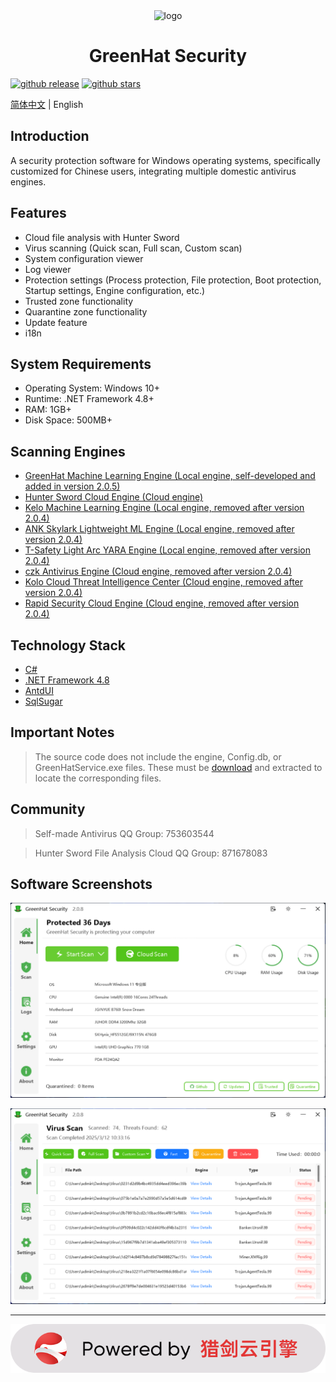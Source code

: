 <div align="center">
  <img alt="logo" width="120" height="120" src="./icon.ico">
  <h1>GreenHat Security</h1>
</div>

[![github release](https://img.shields.io/github/v/release/xiangyongjun/GreenHat?style=flat)](https://github.com/xiangyongjun/GreenHat/releases)
[![github stars](https://img.shields.io/github/stars/xiangyongjun/GreenHat?style=flat)](https://github.com/xiangyongjun/GreenHat/stargazers)

[简体中文](./README.md) | English

## Introduction
A security protection software for Windows operating systems, specifically customized for Chinese users, integrating multiple domestic antivirus engines.

## Features
* Cloud file analysis with Hunter Sword
* Virus scanning (Quick scan, Full scan, Custom scan)
* System configuration viewer
* Log viewer
* Protection settings (Process protection, File protection, Boot protection, Startup settings, Engine configuration, etc.)
* Trusted zone functionality
* Quarantine zone functionality
* Update feature
* i18n

## System Requirements
* Operating System: Windows 10+
* Runtime: .NET Framework 4.8+
* RAM: 1GB+
* Disk Space: 500MB+

## Scanning Engines
* [GreenHat Machine Learning Engine (Local engine, self-developed and added in version 2.0.5)](https://github.com/xiangyongjun/GreenHat)
* [Hunter Sword Cloud Engine (Cloud engine)](https://www.virusmark.com)
* [Kelo Machine Learning Engine (Local engine, removed after version 2.0.4)](https://github.com/kelomina/KoloVirusDetector_ML)
* [ANK Skylark Lightweight ML Engine (Local engine, removed after version 2.0.4)](https://www.ankml.top)
* [T-Safety Light Arc YARA Engine (Local engine, removed after version 2.0.4)](https://space.bilibili.com/3493145551571279)
* [czk Antivirus Engine (Cloud engine, removed after version 2.0.4)](https://weilai.szczk.top/api/#introduction)
* [Kolo Cloud Threat Intelligence Center (Cloud engine, removed after version 2.0.4)](https://github.com/kelomina/KoloVirusDetector_ML)
* [Rapid Security Cloud Engine (Cloud engine, removed after version 2.0.4)](https://www.hkts.fun)

## Technology Stack
* [C#](https://learn.microsoft.com/zh-cn/dotnet/csharp)
* [.NET Framework 4.8](https://dotnet.microsoft.com/zh-cn/download/dotnet-framework/net48)
* [AntdUI](https://github.com/AntdUI/AntdUI)
* [SqlSugar](https://github.com/DotNetNext/SqlSugar)

## Important Notes
> The source code does not include the engine, Config.db, or GreenHatService.exe files. These must be [download](https://github.com/xiangyongjun/GreenHat/releases) and extracted to locate the corresponding files.

## Community
> Self-made Antivirus QQ Group: 753603544

> Hunter Sword File Analysis Cloud QQ Group: 871678083 

## Software Screenshots
![Alt](./Images/7.png)

![Alt](./Images/8.png)

---

![Alt](./Images/6.png)